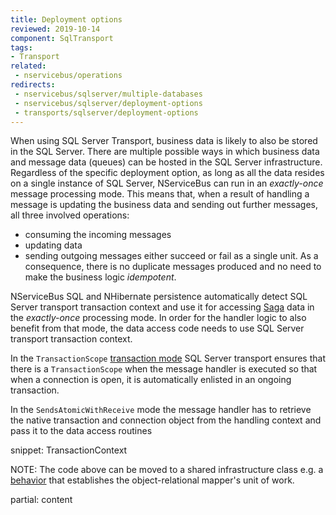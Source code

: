 ```yaml
---
title: Deployment options
reviewed: 2019-10-14
component: SqlTransport
tags:
- Transport
related:
 - nservicebus/operations
redirects:
 - nservicebus/sqlserver/multiple-databases
 - nservicebus/sqlserver/deployment-options
 - transports/sqlserver/deployment-options
---
```


When using SQL Server Transport, business data is likely to also be stored in the SQL Server. There are multiple possible ways in which business data and message data (queues) can be hosted in the SQL Server infrastructure. Regardless of the specific deployment option, as long as all the data resides on a single instance of SQL Server, NServiceBus can run in an *exactly-once* message processing mode. This means that, when a result of handling a message is updating the business data and sending out further messages, all three involved operations:
- consuming the incoming messages
- updating data
- sending outgoing messages
either succeed or fail as a single unit. As a consequence, there is no duplicate messages produced and no need to make the business logic *idempotent*. 

NServiceBus SQL and NHibernate persistence automatically detect SQL Server transport transaction context and use it for accessing [Saga](/nservicebus/sagas) data in the *exactly-once* processing mode. In order for the handler logic to also benefit from that mode, the data access code needs to use SQL Server transport transaction context.

In the `TransactionScope` [transaction mode](/transports/transactions) SQL Server transport ensures that there is a `TransactionScope` when the message handler is executed so that when a connection is open, it is automatically enlisted in an ongoing transaction.

In the `SendsAtomicWithReceive` mode the message handler has to retrieve the native transaction and connection object from the handling context and pass it to the data access routines

snippet: TransactionContext

NOTE: The code above can be moved to a shared infrastructure class e.g. a [behavior](/nservicebus/pipeline/manipulate-with-behaviors.md) that establishes the object-relational mapper's unit of work.

partial: content
